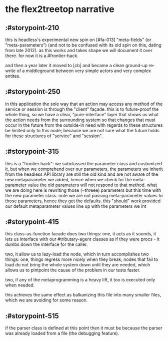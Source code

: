 # the flex2treetop narrative

## :#storypoint-210

this is headless's experimental new spin on [#fa-013] "meta-fields" (or
"meta-parameters") (and not to be confused with its old spin on this, dating
from late 2012). as this works and takes shape we will document it over there.
for now it is a #frontier-hack.

and then a year later it moved to [cb] and became a clean ground-up
re-write of a middleground between very simple actors and very complex
entites.




## :#storypoint-250

in this application the sole way that an action may access any method of
the service or session is through the "client" façade. this is to future-proof
the whole thing, so we have a clear, "pure-interface" layer that shows us what
the action needs from the surrounding system so that changes that must occur
in the future from the outside-in need with regards to these structures be
limited only to this node; because we are not sure what the future holds for
these structures of "service" and "session".



## :#storypoint-315

this is a "frontier hack": we subclassed the parameter class and customized
it, but when we comprehend over our parameters, the parameters we inherit
from the headless API library are still the old kind and are not aware of
the new metaparameter we added, hence when we check for the meta-parameter
value the old parameters will not respond to that method. what we are doing
here is rewriting those (~threee) parameters but this time with the new
parameter class. note we are not passing meta-parameter values to those
parameters, hence they get the defaults. this "should" work provided our
default metaparameter values line up with the parameters we int



## :#storypoint-415

this class-as-function facade does two things: one, it acts as it sounds, it
lets us interface with our #tributary-agent classes as if they were procs -
it dumbs down the interface for the caller.

two, it allow us to lazy-load the node, which in turn accomplishes two
things: one, things regress more nicely when they break; nodes that fail to
load do not bring the whole system down until they are needed, which allows
us to pintpoint the cause of the problem in our tests faster.

two, if any of the metaprogramming is a heavy lift, it too is executed only
when needed.

this achieves the same effect as balkanizing this file into many smaller
files, which we are avoiding for some reason.



## :#storypoint-515

if the parser class is defined at this point then it must be because the
parser was already loaded from a file (the debugging feature).

